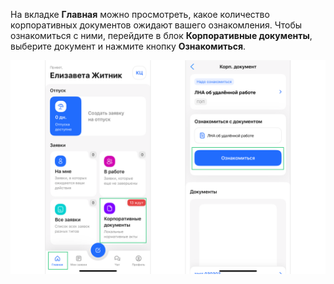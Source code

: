 На вкладке **Главная** можно просмотреть, какое количество корпоративных документов ожидают вашего ознакомления. Чтобы ознакомиться с ними, перейдите в блок **Корпоративные документы**, выберите документ и нажмите кнопку **Ознакомиться**.

![](./assets/image7.png)